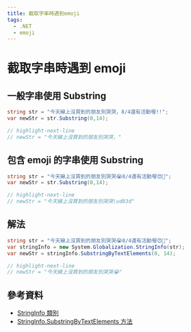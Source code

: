 ```yaml
---
title: 截取字串時遇到emoji
tags:
  - .NET
  - emoji
---
```


# 截取字串時遇到 emoji

## 一般字串使用 Substring

```csharp
string str = "今天線上沒買到的朋友別哭哭，8/4還有活動喔!!";
var newStr = str.Substring(0,14);

// highlight-next-line
// newStr = "今天線上沒買到的朋友別哭哭，"
```

## 包含 emoji 的字串使用 Substring

```csharp
string str = "今天線上沒買到的朋友別哭哭😭8/4還有活動喔😍🥰";
var newStr = str.Substring(0,14);

// highlight-next-line
// newStr = "今天線上沒買到的朋友別哭哭\ud83d"
```

## 解法

```csharp
string str = "今天線上沒買到的朋友別哭哭😭8/4還有活動喔😍🥰";
var stringInfo = new System.Globalization.StringInfo(str);
var newStr = stringInfo.SubstringByTextElements(0, 14);

// highlight-next-line
// newStr = "今天線上沒買到的朋友別哭哭😭"
```

## 參考資料

- [StringInfo 類別](https://docs.microsoft.com/zh-tw/dotnet/api/system.globalization.stringinfo?view=net-6.0)
- [StringInfo.SubstringByTextElements 方法](https://docs.microsoft.com/zh-tw/dotnet/api/system.globalization.stringinfo.substringbytextelements?view=net-6.0)
